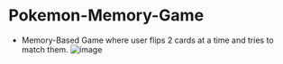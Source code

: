 # Pokemon-Memory-Game
 * Memory-Based Game where user flips 2 cards at a time and tries to match them.
![image](https://user-images.githubusercontent.com/73660174/129149127-cc51b263-4510-44a5-9328-fa49e93c0079.png)
